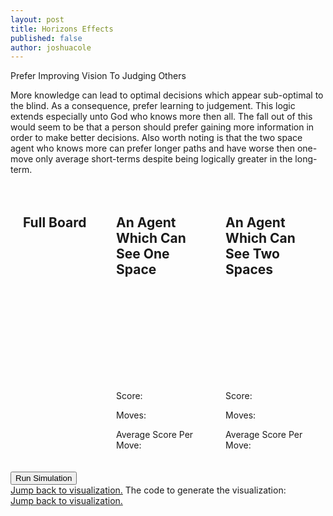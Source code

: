 ```yaml
---
layout: post
title: Horizons Effects
published: false
author: joshuacole
---
```


<style>
    .three-col {
        display: flex;000
        justify-content: center;
    }
    .three-col section {
        padding: 20px;
    }
    
</style>



Prefer Improving Vision To Judging Others


More knowledge can lead to optimal decisions which appear sub-optimal to the
blind. As a consequence, prefer learning to judgement. This logic extends 
especially unto God who knows more then all. The fall out of this would seem 
to be that a person should prefer gaining more information in order to make 
better decisions. Also worth noting is that the two space agent who knows more 
can prefer longer paths and have worse then one-move only average short-terms 
despite being logically greater in the long-term.

<div>
    <section class="three-col">            
        <section>
            <h2>Full Board</h2>
            <svg id="fullBoard"></svg>
        </section>
        <section>
            <h2>An Agent Which Can See One Space</h2>
            <svg id="oneSpaceAgent"></svg>
            <p>Score: <span id="oneSpaceScore"></span></p>
            <p>Moves: <span id="oneSpaceMoves"></span></p>
            <p>Average Score Per Move: <span id="oneSpaceAverage"></span></p>
        </section>
        <section>
            <h2>An Agent Which Can See Two Spaces</h2>
            <svg id="twoSpaceAgent"></svg>
            <p>Score: <span id="twoSpaceScore"></span></p>
            <p>Moves: <span id="twoSpaceMoves"></span></p>
            <p>Average Score Per Move: <span id="twoSpaceAverage"></span></p>
        </section>
    </section>
    <button onclick=runSimulation()>Run Simulation</button>
</div>


<script type="text/javascript" id="horizonSimulation">
{% include horizons/simulation.js %}
</script>

<div id="fn-code">
<a href="#visualization">Jump back to visualization.</a>
The code to generate the visualization:
<div id="horizonSimulationView"></div>
<a href="#visualization">Jump back to visualization.</a>
</div>

